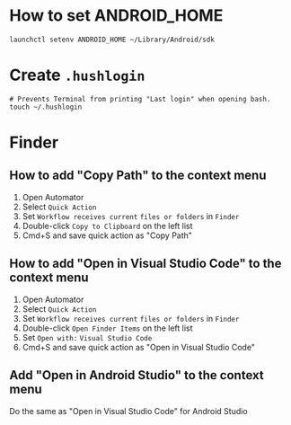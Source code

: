 # How to set ANDROID_HOME
```shell
launchctl setenv ANDROID_HOME ~/Library/Android/sdk
```

# Create `.hushlogin`
```shell
# Prevents Terminal from printing "Last login" when opening bash.
touch ~/.hushlogin
```

# Finder
## How to add "Copy Path" to the context menu
1. Open Automator
2. Select `Quick Action`
3. Set `Workflow receives current` `files or folders` in `Finder`
4. Double-click `Copy to Clipboard` on the left list
5. Cmd+S and save quick action as "Copy Path"

## How to add "Open in Visual Studio Code" to the context menu
1. Open Automator
2. Select `Quick Action`
3. Set `Workflow receives current` `files or folders` in `Finder`
4. Double-click `Open Finder Items` on the left list
5. Set `Open with:` `Visual Studio Code`
6. Cmd+S and save quick action as "Open in Visual Studio Code"

## Add "Open in Android Studio" to the context menu
Do the same as "Open in Visual Studio Code" for Android Studio
